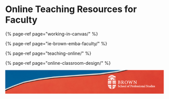 # Online Teaching Resources for Faculty

{% page-ref page="working-in-canvas/" %}

{% page-ref page="ie-brown-emba-faculty/" %}

{% page-ref page="teaching-online/" %}

{% page-ref page="online-classroom-design/" %}

![](.gitbook/assets/onlinefacultyguide.jpg)

